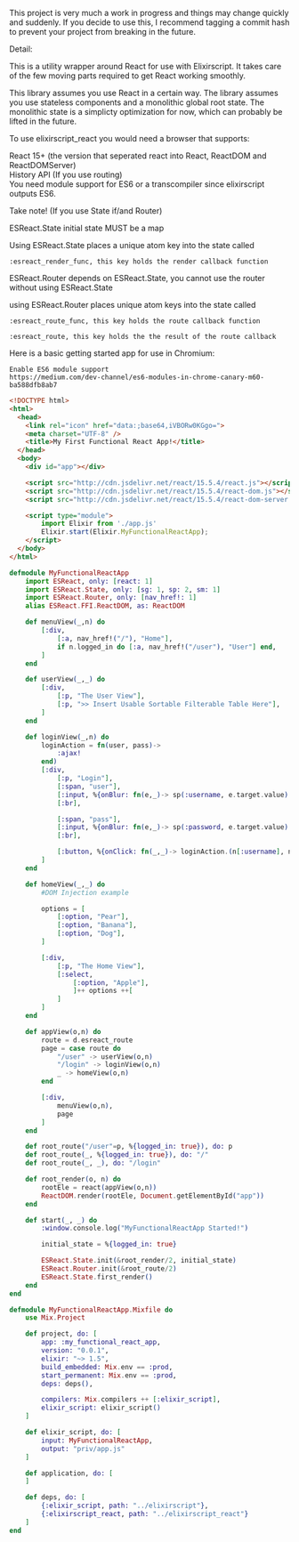 This project is very much a work in progress and things may change quickly and suddenly.
If you decide to use this, I recommend tagging a commit hash to prevent your project from 
breaking in the future.  
  
Detail:  
  
This is a utility wrapper around React for use with Elixirscript.  It takes care of the 
few moving parts required to get React working smoothly.  
  
This library assumes you use React in a certain way.  The library assumes you use stateless 
components and a monolithic global root state.  The monolithic state is a simplicty
optimization for now, which can probably be lifted in the future.  
  
To use elixirscript_react you would need a browser that supports:  
  
React 15+ (the version that seperated react into React, ReactDOM and ReactDOMServer)  
History API (If you use routing)  
You need module support for ES6 or a transcompiler since elixirscript outputs ES6.  
  
Take note! (If you use State if/and Router)  
  
ESReact.State initial state MUST be a map  
  
Using ESReact.State places a unique atom key into the state called  
```
:esreact_render_func, this key holds the render callback function
```
  

ESReact.Router depends on ESReact.State, you cannot use the router
without using ESReact.State  
  
using ESReact.Router places unique atom keys into the state called  
```
:esreact_route_func, this key holds the route callback function
```
```
:esreact_route, this key holds the the result of the route callback
```
  
  
Here is a basic getting started app for use in Chromium:  
```
Enable ES6 module support 
https://medium.com/dev-channel/es6-modules-in-chrome-canary-m60-ba588dfb8ab7
```

```html
<!DOCTYPE html>
<html>
  <head>
    <link rel="icon" href="data:;base64,iVBORw0KGgo=">
    <meta charset="UTF-8" />
    <title>My First Functional React App!</title>
  </head>
  <body>
    <div id="app"></div>

    <script src="http://cdn.jsdelivr.net/react/15.5.4/react.js"></script>
    <script src="http://cdn.jsdelivr.net/react/15.5.4/react-dom.js"></script>
    <script src="http://cdn.jsdelivr.net/react/15.5.4/react-dom-server.js"></script>

    <script type="module">
        import Elixir from './app.js'
        Elixir.start(Elixir.MyFunctionalReactApp);
    </script>
  </body>
</html>
```



```elixir
defmodule MyFunctionalReactApp
    import ESReact, only: [react: 1]
    import ESReact.State, only: [sg: 1, sp: 2, sm: 1]
    import ESReact.Router, only: [nav_href!: 1]
    alias ESReact.FFI.ReactDOM, as: ReactDOM

    def menuView(_,n) do
        [:div,
            [:a, nav_href!("/"), "Home"],
            if n.logged_in do [:a, nav_href!("/user"), "User"] end,
        ]
    end

    def userView(_,_) do
        [:div,
            [:p, "The User View"],
            [:p, ">> Insert Usable Sortable Filterable Table Here"],
        ]
    end

    def loginView(_,n) do
        loginAction = fn(user, pass)->
            :ajax!
        end)
        [:div,
            [:p, "Login"],
            [:span, "user"],
            [:input, %{onBlur: fn(e,_)-> sp(:username, e.target.value) end}],
            [:br],

            [:span, "pass"],
            [:input, %{onBlur: fn(e,_)-> sp(:password, e.target.value) end}],
            [:br],

            [:button, %{onClick: fn(_,_)-> loginAction.(n[:username], n[:password]) end}, "Login"]
        ]
    end

    def homeView(_,_) do
        #DOM Injection example

        options = [
            [:option, "Pear"],
            [:option, "Banana"],
            [:option, "Dog"],
        ]

        [:div,
            [:p, "The Home View"],
            [:select, 
                [:option, "Apple"],
                ]++ options ++[
            ]
        ]
    end

    def appView(o,n) do
        route = d.esreact_route
        page = case route do
            "/user" -> userView(o,n)
            "/login" -> loginView(o,n)
            _ -> homeView(o,n)
        end

        [:div,
            menuView(o,n),
            page
        ]
    end

    def root_route("/user"=p, %{logged_in: true}), do: p
    def root_route(_, %{logged_in: true}), do: "/"
    def root_route(_, _), do: "/login"

    def root_render(o, n) do
        rootEle = react(appView(o,n))
        ReactDOM.render(rootEle, Document.getElementById("app"))
    end

    def start(_, _) do
        :window.console.log("MyFunctionalReactApp Started!")

        initial_state = %{logged_in: true}

        ESReact.State.init(&root_render/2, initial_state)
        ESReact.Router.init(&root_route/2)
        ESReact.State.first_render()
    end
end
```



```elixir
defmodule MyFunctionalReactApp.Mixfile do
    use Mix.Project

    def project, do: [
        app: :my_functional_react_app,
        version: "0.0.1",
        elixir: "~> 1.5",
        build_embedded: Mix.env == :prod,
        start_permanent: Mix.env == :prod,
        deps: deps(),

        compilers: Mix.compilers ++ [:elixir_script],
        elixir_script: elixir_script()
    ]

    def elixir_script, do: [
        input: MyFunctionalReactApp,
        output: "priv/app.js"
    ]

    def application, do: [
    ]

    def deps, do: [
        {:elixir_script, path: "../elixirscript"},
        {:elixirscript_react, path: "../elixirscript_react"}
    ]
end
```
